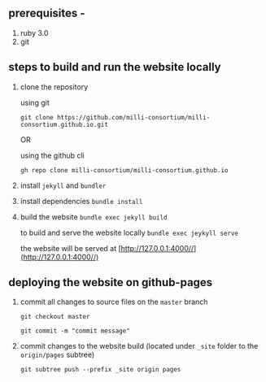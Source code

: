 ## prerequisites -

1. ruby 3.0
2. git

## steps to build and run the website locally

1. clone the repository 

   using git

   ```git clone https://github.com/milli-consortium/milli-consortium.github.io.git```

   OR 
   
   using the github cli

   ```gh repo clone milli-consortium/milli-consortium.github.io```

2. install ```jekyll``` and ```bundler```

3. install dependencies ```bundle install```

4. build the website ```bundle exec jekyll build```
   
   to build and serve the website locally ```bundle exec jeykyll serve```
   
   the website will be served at [http://127.0.0.1:4000//](http://127.0.0.1:4000//)

## deploying the website on github-pages

1. commit all changes to source files on the ```master``` branch

   ```git checkout master```

   ```git commit -m "commit message"```

2. commit changes to the website build (located under ```_site``` folder to the ```origin/pages``` subtree)

   ```git subtree push --prefix _site origin pages ```